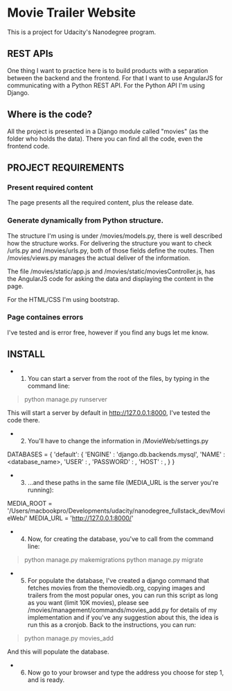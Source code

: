 # Movie Trailer Website
This is a project for Udacity's Nanodegree program.

## REST APIs

One thing I want to practice here is to build products with a separation between the backend and the frontend. For that I want to use AngularJS for communicating with a Python REST API. For the Python API I'm using Django.

## Where is the code?

All the project is presented in a Django module called "movies" (as the folder who holds the data). There you can find all the code, even the frontend code.


## PROJECT REQUIREMENTS

### Present required content

The page presents all the required content, plus the release date.

### Generate dynamically from Python structure.

The structure I'm using is under /movies/models.py, there is well described how the structure works. For delivering the structure you want to check /urls.py and /movies/urls.py, both of those fields define the routes. Then /movies/views.py manages the actual deliver of the information.

The file /movies/static/app.js and /movies/static/moviesController.js, has the AngularJS code for asking the data and displaying the content in the page.

For the HTML/CSS I'm using bootstrap.

### Page containes errors
I've tested and is error free, however if you find any bugs let me know.

## INSTALL
* 1. You can start a server from the root of the files, by typing in the command line:

> python manage.py runserver

This will start a server by default in http://127.0.0.1:8000, I've tested the code there.

* 2. You'll have to change the information in /MovieWeb/settings.py

DATABASES = {
    'default': {
        'ENGINE'    : 'django.db.backends.mysql',
        'NAME'      : <database_name>,
        'USER'      : <username>, 
        'PASSWORD'  : <pass>, 
        'HOST'      : <host>,
    }
}

* 3. ...and these paths in the same file (MEDIA_URL is the server you're running):

MEDIA_ROOT = '/Users/macbookpro/Developments/udacity/nanodegree_fullstack_dev/MovieWeb/'
MEDIA_URL = 'http://127.0.0.1:8000/'

* 4. Now, for creating the database, you've to call from the command line:

> python manage.py makemigrations
> python manage.py migrate

* 5. For populate the database, I've created a django command that fetches movies from the themoviedb.org, copying images and trailers from the most popular ones, you can run this script as long as you want (limit 10K movies), please see /movies/management/commands/movies_add.py for details of my implementation and if you've any suggestion about this, the idea is run this as a cronjob. 
Back to the instructions, you can run:

> python manage.py movies_add

And this will populate the database.

* 6. Now go to your browser and type the address you choose for step 1, and is ready.